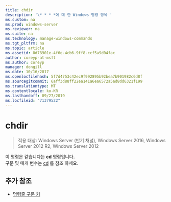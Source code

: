 ```yaml
---
title: chdir
description: '\* * * *에 대 한 Windows 명령 항목 '
ms.custom: na
ms.prod: windows-server
ms.reviewer: na
ms.suite: na
ms.technology: manage-windows-commands
ms.tgt_pltfrm: na
ms.topic: article
ms.assetid: 8d78901e-4f6e-4cb6-9ff8-ccf5a9d04fac
author: coreyp-at-msft
ms.author: coreyp
manager: dongill
ms.date: 10/16/2017
ms.openlocfilehash: 5f7d4753c42ec9f992895b92bea7b901982c6d8f
ms.sourcegitcommit: 6aff3d88ff22ea141a6ea6572a5ad8dd6321f199
ms.translationtype: MT
ms.contentlocale: ko-KR
ms.lasthandoff: 09/27/2019
ms.locfileid: "71379522"
---
```

# <a name="chdir"></a>chdir

>적용 대상: Windows Server (반기 채널), Windows Server 2016, Windows Server 2012 R2, Windows Server 2012

이 명령은 같습니다는 **cd** 명령입니다.  
구문 및 매개 변수는 [cd](cd.md) 를 참조 하세요.  
## <a name="additional-references"></a>추가 참조  
-   [명령줄 구문 키](command-line-syntax-key.md)  
  
